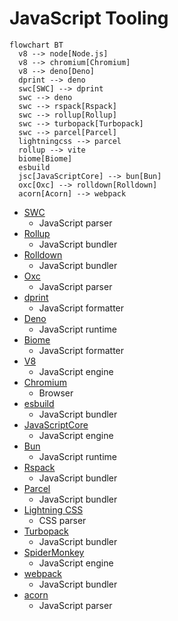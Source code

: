 # JavaScript Tooling

```mermaid
flowchart BT
  v8 --> node[Node.js]
  v8 --> chromium[Chromium]
  v8 --> deno[Deno]
  dprint --> deno
  swc[SWC] --> dprint
  swc --> deno
  swc --> rspack[Rspack]
  swc --> rollup[Rollup]
  swc --> turbopack[Turbopack]
  swc --> parcel[Parcel]
  lightningcss --> parcel
  rollup --> vite
  biome[Biome]
  esbuild
  jsc[JavaScriptCore] --> bun[Bun]
  oxc[Oxc] --> rolldown[Rolldown]
  acorn[Acorn] --> webpack
```

- [SWC](https://swc.rs/)
  - JavaScript parser
- [Rollup](https://rollupjs.org/)
  - JavaScript bundler
- [Rolldown](https://rolldown.rs/)
  - JavaScript bundler
- [Oxc](https://oxc.rs/)
  - JavaScript parser
- [dprint](https://dprint.dev/)
  - JavaScript formatter
- [Deno](https://deno.com/)
  - JavaScript runtime
- [Biome](https://biomejs.dev/)
  - JavaScript formatter
- [V8](https://v8.dev/)
  - JavaScript engine
- [Chromium](https://www.chromium.org/Home/)
  - Browser
- [esbuild](https://esbuild.github.io/)
  - JavaScript bundler
- [JavaScriptCore](https://docs.webkit.org/Deep%20Dive/JSC/JavaScriptCore.html)
  - JavaScript engine
- [Bun](https://bun.sh/)
  - JavaScript runtime
- [Rspack](https://rspack.dev/)
  - JavaScript bundler
- [Parcel](https://parceljs.org/)
  - JavaScript bundler
- [Lightning CSS](https://lightningcss.dev/)
  - CSS parser
- [Turbopack](https://turbo.build/pack/docs)
  - JavaScript bundler
- [SpiderMonkey](https://spidermonkey.dev/)
  - JavaScript engine
- [webpack](https://webpack.js.org/)
  - JavaScript bundler
- [acorn](https://github.com/acornjs/acorn)
  - JavaScript parser